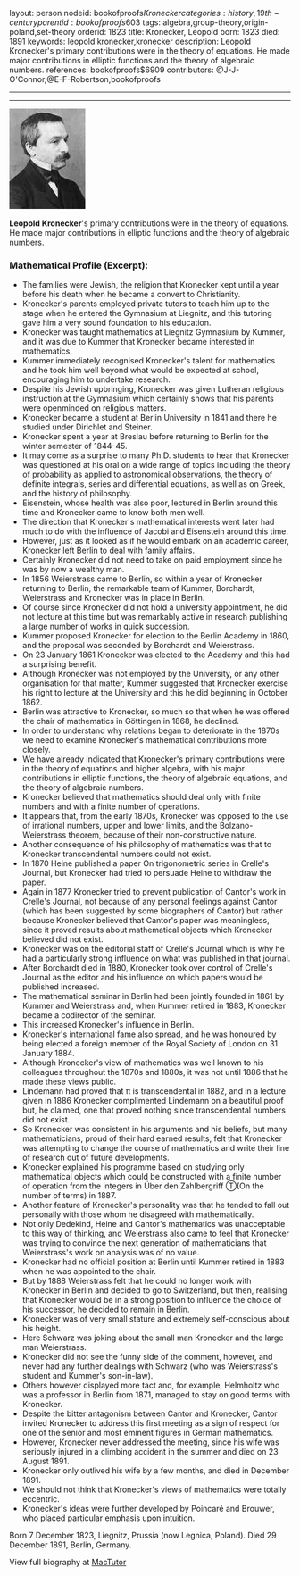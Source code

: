 layout: person
nodeid: bookofproofs$Kronecker
categories: history,19th-century
parentid: bookofproofs$603
tags: algebra,group-theory,origin-poland,set-theory
orderid: 1823
title: Kronecker, Leopold
born: 1823
died: 1891
keywords: leopold kronecker,kronecker
description: Leopold Kronecker's primary contributions were in the theory of equations. He made major contributions in elliptic functions and the theory of algebraic numbers.
references: bookofproofs$6909
contributors: @J-J-O'Connor,@E-F-Robertson,bookofproofs

---



---

![Kronecker.jpg](https://github.com/bookofproofs/bookofproofs.github.io/blob/main/_sources/_assets/images/portraits/Kronecker.jpg?raw=true)

**Leopold Kronecker**'s primary contributions were in the theory of equations. He made major contributions in elliptic functions and the theory of algebraic numbers.

### Mathematical Profile (Excerpt):
* The families were Jewish, the religion that Kronecker kept until a year before his death when he became a convert to Christianity.
* Kronecker's parents employed private tutors to teach him up to the stage when he entered the Gymnasium at Liegnitz, and this tutoring gave him a very sound foundation to his education.
* Kronecker was taught mathematics at Liegnitz Gymnasium by Kummer, and it was due to Kummer that Kronecker became interested in mathematics.
* Kummer immediately recognised Kronecker's talent for mathematics and he took him well beyond what would be expected at school, encouraging him to undertake research.
* Despite his Jewish upbringing, Kronecker was given Lutheran religious instruction at the Gymnasium which certainly shows that his parents were openminded on religious matters.
* Kronecker became a student at Berlin University in 1841 and there he studied under Dirichlet and Steiner.
* Kronecker spent a year at Breslau before returning to Berlin for the winter semester of 1844-45.
* It may come as a surprise to many Ph.D. students to hear that Kronecker was questioned at his oral on a wide range of topics including the theory of probability as applied to astronomical observations, the theory of definite integrals, series and differential equations, as well as on Greek, and the history of philosophy.
* Eisenstein, whose health was also poor, lectured in Berlin around this time and Kronecker came to know both men well.
* The direction that Kronecker's mathematical interests went later had much to do with the influence of Jacobi and Eisenstein around this time.
* However, just as it looked as if he would embark on an academic career, Kronecker left Berlin to deal with family affairs.
* Certainly Kronecker did not need to take on paid employment since he was by now a wealthy man.
* In 1856 Weierstrass came to Berlin, so within a year of Kronecker returning to Berlin, the remarkable team of Kummer, Borchardt, Weierstrass and Kronecker was in place in Berlin.
* Of course since Kronecker did not hold a university appointment, he did not lecture at this time but was remarkably active in research publishing a large number of works in quick succession.
* Kummer proposed Kronecker for election to the Berlin Academy in 1860, and the proposal was seconded by Borchardt and Weierstrass.
* On 23 January 1861 Kronecker was elected to the Academy and this had a surprising benefit.
* Although Kronecker was not employed by the University, or any other organisation for that matter, Kummer suggested that Kronecker exercise his right to lecture at the University and this he did beginning in October 1862.
* Berlin was attractive to Kronecker, so much so that when he was offered the chair of mathematics in Göttingen in 1868, he declined.
* In order to understand why relations began to deteriorate in the 1870s we need to examine Kronecker's mathematical contributions more closely.
* We have already indicated that Kronecker's primary contributions were in the theory of equations and higher algebra, with his major contributions in elliptic functions, the theory of algebraic equations, and the theory of algebraic numbers.
* Kronecker believed that mathematics should deal only with finite numbers and with a finite number of operations.
* It appears that, from the early 1870s, Kronecker was opposed to the use of irrational numbers, upper and lower limits, and the Bolzano-Weierstrass theorem, because of their non-constructive nature.
* Another consequence of his philosophy of mathematics was that to Kronecker transcendental numbers could not exist.
* In 1870 Heine published a paper On trigonometric series in Crelle's Journal, but Kronecker had tried to persuade Heine to withdraw the paper.
* Again in 1877 Kronecker tried to prevent publication of Cantor's work in Crelle's Journal, not because of any personal feelings against Cantor (which has been suggested by some biographers of Cantor) but rather because Kronecker believed that Cantor's paper was meaningless, since it proved results about mathematical objects which Kronecker believed did not exist.
* Kronecker was on the editorial staff of Crelle's Journal which is why he had a particularly strong influence on what was published in that journal.
* After Borchardt died in 1880, Kronecker took over control of Crelle's Journal as the editor and his influence on which papers would be published increased.
* The mathematical seminar in Berlin had been jointly founded in 1861 by Kummer and Weierstrass and, when Kummer retired in 1883, Kronecker became a codirector of the seminar.
* This increased Kronecker's influence in Berlin.
* Kronecker's international fame also spread, and he was honoured by being elected a foreign member of the Royal Society of London on 31 January 1884.
* Although Kronecker's view of mathematics was well known to his colleagues throughout the 1870s and 1880s, it was not until 1886 that he made these views public.
* Lindemann had proved that π is transcendental in 1882, and in a lecture given in 1886 Kronecker complimented Lindemann on a beautiful proof but, he claimed, one that proved nothing since transcendental numbers did not exist.
* So Kronecker was consistent in his arguments and his beliefs, but many mathematicians, proud of their hard earned results, felt that Kronecker was attempting to change the course of mathematics and write their line of research out of future developments.
* Kronecker explained his programme based on studying only mathematical objects which could be constructed with a finite number of operation from the integers in Über den Zahlbergriff Ⓣ(On the number of terms) in 1887.
* Another feature of Kronecker's personality was that he tended to fall out personally with those whom he disagreed with mathematically.
* Not only Dedekind, Heine and Cantor's mathematics was unacceptable to this way of thinking, and Weierstrass also came to feel that Kronecker was trying to convince the next generation of mathematicians that Weierstrass's work on analysis was of no value.
* Kronecker had no official position at Berlin until Kummer retired in 1883 when he was appointed to the chair.
* But by 1888 Weierstrass felt that he could no longer work with Kronecker in Berlin and decided to go to Switzerland, but then, realising that Kronecker would be in a strong position to influence the choice of his successor, he decided to remain in Berlin.
* Kronecker was of very small stature and extremely self-conscious about his height.
* Here Schwarz was joking about the small man Kronecker and the large man Weierstrass.
* Kronecker did not see the funny side of the comment, however, and never had any further dealings with Schwarz (who was Weierstrass's student and Kummer's son-in-law).
* Others however displayed more tact and, for example, Helmholtz who was a professor in Berlin from 1871, managed to stay on good terms with Kronecker.
* Despite the bitter antagonism between Cantor and Kronecker, Cantor invited Kronecker to address this first meeting as a sign of respect for one of the senior and most eminent figures in German mathematics.
* However, Kronecker never addressed the meeting, since his wife was seriously injured in a climbing accident in the summer and died on 23 August 1891.
* Kronecker only outlived his wife by a few months, and died in December 1891.
* We should not think that Kronecker's views of mathematics were totally eccentric.
* Kronecker's ideas were further developed by Poincaré and Brouwer, who placed particular emphasis upon intuition.

Born 7 December 1823, Liegnitz, Prussia (now Legnica, Poland). Died 29 December 1891, Berlin, Germany.

View full biography at [MacTutor](https://mathshistory.st-andrews.ac.uk/Biographies/Kronecker/)
